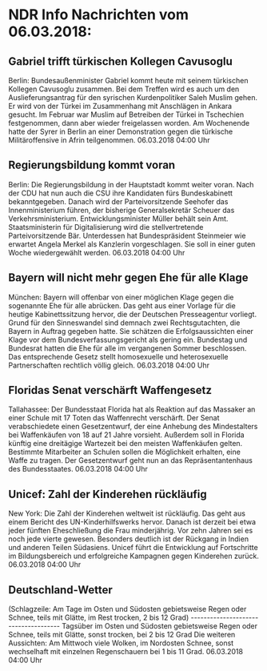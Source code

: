 # NDR Info Nachrichten vom 06.03.2018:


## Gabriel trifft türkischen Kollegen Cavusoglu
Berlin: Bundesaußenminister Gabriel kommt heute mit seinem türkischen Kollegen Cavusoglu zusammen. Bei dem Treffen wird es auch um den Auslieferungsantrag für den syrischen Kurdenpolitiker Saleh Muslim gehen. Er wird von der Türkei im Zusammenhang mit Anschlägen in Ankara gesucht. Im Februar war Muslim auf Betreiben der Türkei in Tschechien festgenommen, dann aber wieder freigelassen worden. Am Wochenende hatte der Syrer in Berlin an einer Demonstration gegen die türkische Militäroffensive in Afrin teilgenommen. 06.03.2018 04:00 Uhr 

## Regierungsbildung kommt voran
Berlin: Die Regierungsbildung in der Hauptstadt kommt weiter voran. Nach der CDU hat nun auch die CSU ihre Kandidaten fürs Bundeskabinett bekanntgegeben. Danach wird der Parteivorsitzende Seehofer das Innenministerium führen, der bisherige Generalsekretär Scheuer das Verkehrsministerium. Entwicklungsminister Müller behält sein Amt. Staatsministerin für Digitalisierung wird die stellvertretende Parteivorsitzende Bär. Unterdessen hat Bundespräsident Steinmeier wie erwartet Angela Merkel als Kanzlerin vorgeschlagen. Sie soll in einer guten Woche wiedergewählt werden. 06.03.2018 04:00 Uhr 

## Bayern will nicht mehr gegen Ehe für alle Klage
München: Bayern will offenbar von einer möglichen Klage gegen die sogenannte Ehe für alle abrücken. Das geht aus einer Vorlage für die heutige Kabinettssitzung hervor, die der Deutschen Presseagentur vorliegt. Grund für den Sinneswandel sind demnach zwei Rechtsgutachten, die Bayern in Auftrag gegeben hatte. Sie schätzen die Erfolgsaussichten einer Klage vor dem Bundesverfassungsgericht als gering ein. Bundestag und Bundesrat hatten die Ehe für alle im vergangenen Sommer beschlossen. Das entsprechende Gesetz stellt homosexuelle und heterosexuelle Partnerschaften rechtlich völlig gleich. 06.03.2018 04:00 Uhr 

## Floridas Senat verschärft Waffengesetz
Tallahassee: Der Bundesstaat Florida hat als Reaktion auf das Massaker an einer Schule mit 17 Toten das Waffenrecht verschärft. Der Senat verabschiedete einen Gesetzentwurf, der eine Anhebung des Mindestalters bei Waffenkäufen von 18 auf 21 Jahre vorsieht. Außerdem soll in Florida künftig eine dreitägige Wartezeit bei den meisten Waffenkäufen gelten. Bestimmte Mitarbeiter an Schulen sollen die Möglichkeit erhalten, eine Waffe zu tragen. Der Gesetzentwurf geht nun an das Repräsentantenhaus des Bundesstaates. 06.03.2018 04:00 Uhr 

## Unicef: Zahl der Kinderehen rückläufig
New York: Die Zahl der Kinderehen weltweit ist rückläufig. Das geht aus einem Bericht des UN-Kinderhilfswerks hervor. Danach ist derzeit bei etwa jeder fünften Eheschließung die Frau minderjährig. Vor zehn Jahren sei es noch jede vierte gewesen. Besonders deutlich ist der Rückgang in Indien und anderen Teilen Südasiens. Unicef führt die Entwicklung auf Fortschritte im Bildungsbereich und erfolgreiche Kampagnen gegen Kinderehen zurück. 06.03.2018 04:00 Uhr 

## Deutschland-Wetter
(Schlagzeile:
Am Tage im Osten und Südosten gebietsweise Regen oder Schnee, teils mit Glätte, im Rest trocken, 2 bis 12 Grad) ------------------------------------- Tagsüber im Osten und Südosten gebietsweise Regen oder Schnee, teils mit Glätte, sonst trocken, bei 2 bis 12 Grad Die weiteren Aussichten:
Am Mittwoch viele Wolken, im Nordosten Schnee, sonst wechselhaft mit einzelnen Regenschauern bei 1 bis 11 Grad. 06.03.2018 04:00 Uhr 

